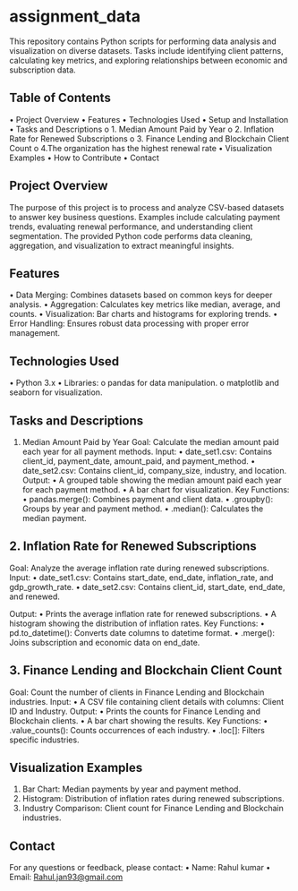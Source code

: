 # assignment_data
This repository contains Python scripts for performing data analysis and visualization on diverse datasets. Tasks include identifying client patterns, calculating key metrics, and exploring relationships between economic and subscription data.
## Table of Contents
•	Project Overview
•	Features
•	Technologies Used
•	Setup and Installation
•	Tasks and Descriptions 
o	1. Median Amount Paid by Year
o	2. Inflation Rate for Renewed Subscriptions
o	3. Finance Lending and Blockchain Client Count
o	4.The organization has the highest renewal rate
•	Visualization Examples
•	How to Contribute
•	Contact

## Project Overview
The purpose of this project is to process and analyze CSV-based datasets to answer key business questions. Examples include calculating payment trends, evaluating renewal performance, and understanding client segmentation. The provided Python code performs data cleaning, aggregation, and visualization to extract meaningful insights.
## Features
•	Data Merging: Combines datasets based on common keys for deeper analysis.
•	Aggregation: Calculates key metrics like median, average, and counts.
•	Visualization: Bar charts and histograms for exploring trends.
•	Error Handling: Ensures robust data processing with proper error management.
## Technologies Used
•	Python 3.x
•	Libraries: 
o	pandas for data manipulation.
o	matplotlib and seaborn for visualization.

## Tasks and Descriptions
 1. Median Amount Paid by Year
Goal: Calculate the median amount paid each year for all payment methods.
Input:
•	date_set1.csv: Contains client_id, payment_date, amount_paid, and payment_method.
•	date_set2.csv: Contains client_id, company_size, industry, and location.
Output:
•	A grouped table showing the median amount paid each year for each payment method.
•	A bar chart for visualization.
Key Functions:
•	pandas.merge(): Combines payment and client data.
•	.groupby(): Groups by year and payment method.
•	.median(): Calculates the median payment.

## 2. Inflation Rate for Renewed Subscriptions
Goal: Analyze the average inflation rate during renewed subscriptions.
Input:
•	date_set1.csv: Contains start_date, end_date, inflation_rate, and gdp_growth_rate.
•	date_set2.csv: Contains client_id, start_date, end_date, and renewed.

Output:
•	Prints the average inflation rate for renewed subscriptions.
•	A histogram showing the distribution of inflation rates.
Key Functions:
•	pd.to_datetime(): Converts date columns to datetime format.
•	.merge(): Joins subscription and economic data on end_date.
 ## 3. Finance Lending and Blockchain Client Count
Goal: Count the number of clients in Finance Lending and Blockchain industries.
Input:
•	A CSV file containing client details with columns: Client ID and Industry.
Output:
•	Prints the counts for Finance Lending and Blockchain clients.
•	A bar chart showing the results.
Key Functions:
•	.value_counts(): Counts occurrences of each industry.
•	.loc[]: Filters specific industries.
## Visualization Examples
1.	Bar Chart: Median payments by year and payment method.
2.	Histogram: Distribution of inflation rates during renewed subscriptions.
3.	Industry Comparison: Client count for Finance Lending and Blockchain industries.
## Contact
For any questions or feedback, please contact:
•	Name: Rahul kumar
•	Email: Rahul.jan93@gmail.com

